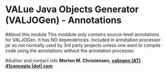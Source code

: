 VALue Java Objects Generator (VALJOGen) - Annotations
=====================================================

#About this module
This moddule only contains source-level annotations for VALJOGen. It has NO dependencies. Included in annotation processor jar so not normally used by 3rd party projects
unless one want to compile code using the annotations without the annotation processor.

#Author and contact info
**Morten M. Christensen, [valjogen (AT) 41concepts |dot| com](http://www.41concepts.com)**